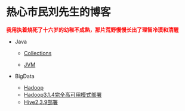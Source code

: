 # 热心市民刘先生的博客

<font color="red">**我用执着烧死了十六岁的幼稚不成熟，那片荒野慢慢长出了理智冷漠和清醒**</font>



- Java

  - [Collections](https://github.com/SuperLh/blog/blob/main/Java/Collections/Collections.md)

  - [JVM](https://github.com/SuperLh/blog/blob/main/Java/JVM/JVM.md)

- BigData

  - [Hadoop](https://github.com/SuperLh/blog/blob/main/BigData/Hadoop/Hadoop.md)
  - [Hadoop3.1.4完全高可用模式部署](https://github.com/SuperLh/blog/blob/main/BigData/Hadoop/Hadoop3.1.4%E5%AE%8C%E5%85%A8%E9%AB%98%E5%8F%AF%E7%94%A8%E6%A8%A1%E5%BC%8F%E9%83%A8%E7%BD%B2.md)
  - [Hive2.3.9部署](https://github.com/SuperLh/blog/blob/main/BigData/Hive/Hive2.3.9%E9%83%A8%E7%BD%B2.md)


